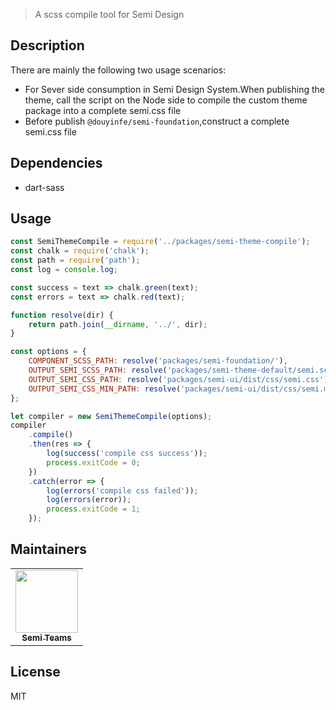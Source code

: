 > A scss compile tool for Semi Design

## Description

There are mainly the following two usage scenarios: 

-   For Sever side consumption in Semi Design System.When publishing the theme, call the script on the Node side to compile the custom theme package into a complete semi.css file
-   Before publish `@douyinfe/semi-foundation`,construct a complete semi.css file

## Dependencies

-   dart-sass

## Usage

```js
const SemiThemeCompile = require('../packages/semi-theme-compile');
const chalk = require('chalk');
const path = require('path');
const log = console.log;

const success = text => chalk.green(text);
const errors = text => chalk.red(text);

function resolve(dir) {
    return path.join(__dirname, '../', dir);
}

const options = {
    COMPONENT_SCSS_PATH: resolve('packages/semi-foundation/'),
    OUTPUT_SEMI_SCSS_PATH: resolve('packages/semi-theme-default/semi.scss'),
    OUTPUT_SEMI_CSS_PATH: resolve('packages/semi-ui/dist/css/semi.css'),
    OUTPUT_SEMI_CSS_MIN_PATH: resolve('packages/semi-ui/dist/css/semi.min.css'),
};

let compiler = new SemiThemeCompile(options);
compiler
    .compile()
    .then(res => {
        log(success('compile css success'));
        process.exitCode = 0;
    })
    .catch(error => {
        log(errors('compile css failed'));
        log(errors(error));
        process.exitCode = 1;
    });

```

## Maintainers

<table>
    <tbody>
        <tr>
            <td align="center"><a href="https://github.com/DouyinFE/semi-design"><img src="https://sf6-cdn-tos.douyinstatic.com/obj/eden-cn/ptlz_zlp/ljhwZthlaukjlkulzlp/SemiLogo.jpg" width="100px;" alt="" style="max-width:100%;"><br><sub><b>Semi Teams</b></sub></a></td>
        </tr>
    </tbody>
</table>

## License

MIT
